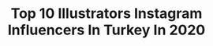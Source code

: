 ---
title: Top 10 Illustrators Instagram Influencers In Turkey In 2020
description: >-
  Find top illustrators Instagram influencers in Turkey in 2020. Most popular hashtags: #illustration #art #drawing.
platform: Instagram
hits: 61
text_top: Identify the top-rated Instagram accounts on inBeat.
text_bottom: inBeat has 61 Instagram influencers like this in Turkey for you to pitch.
profiles:
  - username: "merttugen"
    fullname: >-
      Mert Tugen
    bio: >-
      Illustrator
    location: "Turkey"
    followers: 28061
    engagement: 433
    commentsToLikes: 0.010368
    id: ck0vzlrby9q4x0i19uc4zx7p4
    verified: false
    hashtags: "#procreate, #illustration, #thebeatles, #19may"
  - username: "julizubkova"
    fullname: >-
      Визуал Инстаграм Турция
    bio: >-
      СДЕЛАЮ ПРОДАЮЩИЙ ВИЗУАЛ ЗА 1 ДЕНЬ ВИЗУАЛЬНЫЕ СТРАТЕГИИ ДЛЯ ЛИЧНОГО БРЕНДА ИЛИ БИЗНЕСА ИМИДЖБУК Живу в Турции Content maker Sketch illustrator Model
    location: "Turkey"
    followers: 2284
    engagement: 1861
    commentsToLikes: 0.255501
    id: ckf5qfo7c96pz0j23e0ml4emt
    verified: false
    hashtags: "#blgprt, #minimalisticstyle, #influencerdigital, #trendwatchers"
  - username: "huliaozdemir"
    fullname: >-
      hülya özdemir
    bio: >-
      illustrator and painter of watercolour portraits🎨 colour • harmony • sensibility
    location: "Turkey"
    followers: 60905
    engagement: 605
    commentsToLikes: 0.014724
    id: ck0vz85i57sks0i19fotqqsdp
    verified: false
    hashtags: "#instagood, #creative, #art, #illustration"
  - username: "azadeh.prk"
    fullname: >-
      
    bio: >-
      fashion designer,fashion illustrator Cofounder @alfazzo Contact me via email 📍turkey,istanbul
    location: "Turkey"
    followers: 18176
    engagement: 491
    commentsToLikes: 0.036134
    id: ckapb7s6yyw960i78ohjzrp44
    verified: false
    hashtags: "#last, #my"
  - username: "mustafasoydan"
    fullname: >-
      MXS - Mustafa Soydan
    bio: >-
      Fashion Illustrator & Creative Consultant info@mustafasoydan.com
    location: "Turkey"
    followers: 35939
    engagement: 152
    commentsToLikes: 0.031178
    id: ck8syumgam2j90j781cfz9pc4
    verified: false
    hashtags: "#horoscope, #ipadpro, #madewithipadpro, #illustration"
  - username: "enversarac"
    fullname: >-
      Enver Saraç 🦀
    bio: >-
      Fashion Designer & Illustrator The Netherlands, Rotterdam DM for business inquiries Reklam ve işbirliği için DM
    location: "Turkey"
    followers: 40520
    engagement: 611
    commentsToLikes: 0.084328
    id: ckap0p6rvr9ps0i78zh6xgk8i
    verified: false
    hashtags: "#turkish, #sketch, #beauty, #couture"
  - username: "crystal_arts_"
    fullname: >-
      Ş • M u t l u
    bio: >-
      Illustrator, Designer & Art Teacher ~ COMMISSIONS OPEN ~
    location: "Turkey"
    followers: 144694
    engagement: 506
    commentsToLikes: 0.033478
    id: ck8t7htzpguum0j78o75bwg8a
    verified: false
    hashtags: "#wip"
  - username: "ayseinanillustration"
    fullname: >-
      Ayşe İnan Illustration
    bio: >-
      Children’s book illustrator Röportaj ~
    location: "Turkey"
    followers: 6890
    engagement: 995
    commentsToLikes: 0.074729
    id: ck14h43u58gbe0i19v4d0ze54
    verified: false
    hashtags: "#eskizler, #illustrator, #sketch, #girl"
  - username: "gamzetavukcuoglu"
    fullname: >-
      Gamze Tavukçuoğlu
    bio: >-
      🖤illustratör,RoyalTalens Türkiye SanatElçisi Kurumsal İllüstrasyonProjeleri Art/Craft ▪️DolmabahçeSarayı ▪️İstanbulOyuncakMüzesi ▪️BeylerbeyiSarayı
    location: "Turkey"
    followers: 21329
    engagement: 237
    commentsToLikes: 0.062315
    id: ckap9qpc4t9m50i78compnsg7
    verified: false
    hashtags: "#art, #cottage, #pattern, #countrylife"
  - username: "buraksenturk"
    fullname: >-
      Burak Şentürk
    bio: >-
      Artist / illustrator bsenturk@gmail.com
    location: "Turkey"
    followers: 13892
    engagement: 877
    commentsToLikes: 0.182959
    id: ckap70ltui5g00i785miw5ev1
    verified: false
    hashtags: "#illustration, #graphicnovel, #storytelling, #repost"
---